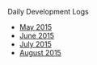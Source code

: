 Daily Development Logs

-   [May 2015](Bhollister/DevLogMay2015.md)
-   [June 2015](Bhollister/DevLogJune2015.md)
-   [July 2015](Bhollister/DevLogJuly2015.md)
-   [August 2015](Bhollister/DevLogAug2015.md)
